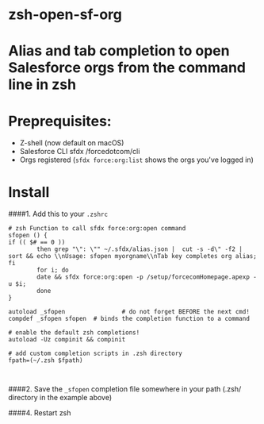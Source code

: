 # zsh-open-sf-org
Alias and tab completion to open Salesforce orgs from the command line in zsh
==


Preprequisites:
===

- Z-shell (now default on macOS)
- Salesforce CLI sfdx /forcedotcom/cli
- Orgs registered (`sfdx force:org:list` shows the orgs you've logged in)

Install
===

####1. Add this to your `.zshrc`

```
# zsh Function to call sfdx force:org:open command
sfopen () {
if (( $# == 0 ))
        then grep "\": \"" ~/.sfdx/alias.json |  cut -s -d\" -f2 | sort && echo \\nUsage: sfopen myorgname\\nTab key completes org alias;
fi
        for i; do
        date && sfdx force:org:open -p /setup/forcecomHomepage.apexp -u $i;
        done
}

autoload _sfopen                # do not forget BEFORE the next cmd!
compdef _sfopen sfopen  # binds the completion function to a command

# enable the default zsh completions!
autoload -Uz compinit && compinit

# add custom completion scripts in .zsh directory
fpath=(~/.zsh $fpath)



```

####2. Save the `_sfopen` completion file somewhere in your path (.zsh/ directory in the example above)

####4. Restart zsh
